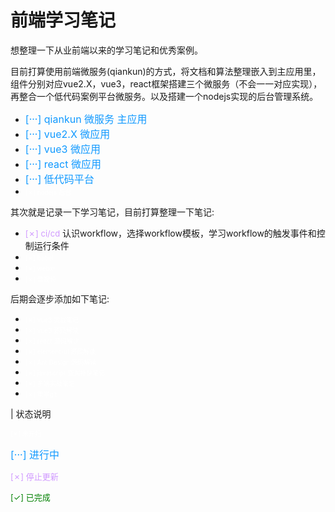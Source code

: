 # 前端学习笔记
想整理一下从业前端以来的学习笔记和优秀案例。

目前打算使用前端微服务(qiankun)的方式，将文档和算法整理嵌入到主应用里，组件分别对应vue2.X，vue3，react框架搭建三个微服务（不会一一对应实现），再整合一个低代码案例平台微服务。以及搭建一个nodejs实现的后台管理系统。

- <font color=#1099ff size=3> [···] qiankun 微服务 主应用</font>
- <font color=#1099ff size=3> [···] vue2.X 微应用</font>
- <font color=#1099ff size=3> [···] vue3 微应用</font>
- <font color=#1099ff size=3> [···] react 微应用</font>
- <font color=#1099ff size=3> [···] 低代码平台</font>
- <font color=#ffffff size=1> [&cross;] nodejs 后台</font>

其次就是记录一下学习笔记，目前打算整理一下笔记:
- <font color=#d099ff size=2> [&cross;] ci/cd</font>
认识workflow，选择workflow模板，学习workflow的触发事件和控制运行条件
- <font color=#ffffff size=1> [&cross;] babel</font>
- <font color=#ffffff size=1> [&cross;] webxr</font>
- <font color=#ffffff size=1> [&cross;] 音视频</font>

后期会逐步添加如下笔记:
- <font color=#ffffff size=1> [&cross;] vue3 实战笔记</font>
- <font color=#ffffff size=1> [&cross;] vue3 源码解读</font>
- <font color=#ffffff size=1> [&cross;] react 源码解读</font>
- <font color=#ffffff size=1> [&cross;] element-ui 源码解读</font>
- <font color=#ffffff size=1> [&cross;] Ant Design 源码解读</font>
- <font color=#ffffff size=1> [&cross;] javascript 查漏补缺笔记</font>
- <font color=#ffffff size=1> [&cross;] 多端实战笔记</font>
- <font color=#ffffff size=1> [&cross;] 重学git</font>


| 状态说明

<font color=#ffffff size=1> [&cross;] 未开始</font>

<font color=#1099ff size=3> [···] 进行中</font>

<font color=#d099ff size=2> [&cross;] 停止更新</font>

<font color=#008000 size=2> [&check;] 已完成</font>

